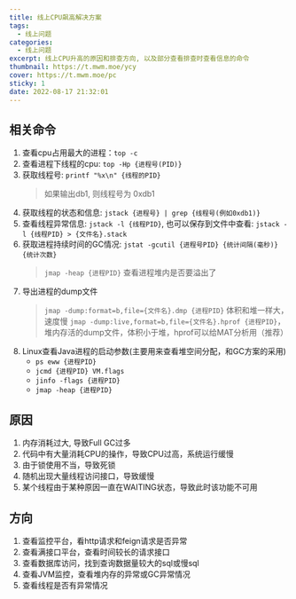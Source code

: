 ```yaml
---
title: 线上CPU飙高解决方案
tags:
  - 线上问题
categories:
  - 线上问题
excerpt: 线上CPU升高的原因和排查方向, 以及部分查看排查时查看信息的命令
thumbnail: https://t.mwm.moe/ycy
cover: https://t.mwm.moe/pc
sticky: 1
date: 2022-08-17 21:32:01
---
```


## 相关命令
1. 查看cpu占用最大的进程：`top -c`
2. 查看进程下线程的cpu: `top -Hp {进程号(PID)}`
3. 获取线程号: `printf "%x\n" {线程的PID}`
	> 如果输出db1, 则线程号为 0xdb1
4. 获取线程的状态和信息: `jstack {进程号} | grep {线程号(例如0xdb1)}`
5. 查看线程异常信息: `jstack -l {线程PID}`, 也可以保存到文件中查看: `jstack -l {线程PID} > {文件名}.stack`
6. 获取进程持续时间的GC情况: `jstat -gcutil {进程号PID} {统计间隔(毫秒)} {统计次数}`
	> `jmap -heap {进程PID}` 查看进程堆内是否要溢出了
7.  导出进程的dump文件
	> `jmap -dump:format=b,file={文件名}.dmp {进程PID}` 体积和堆一样大，速度慢
	> `jmap -dump:live,format=b,file={文件名}.hprof {进程PID}`，堆内存活的dump文件，体积小于堆，hprof可以给MAT分析用（推荐）
8. Linux查看Java进程的启动参数(主要用来查看堆空间分配，和GC方案的采用)
	- `ps eww {进程PID}`
	- `jcmd {进程PID} VM.flags`
	- `jinfo -flags {进程PID}`
	- `jmap -heap {进程PID}`

## 原因
1. 内存消耗过大, 导致Full GC过多
2. 代码中有大量消耗CPU的操作，导致CPU过高，系统运行缓慢
3. 由于锁使用不当，导致死锁
4. 随机出现大量线程访问接口，导致缓慢
5. 某个线程由于某种原因一直在WAITING状态，导致此时该功能不可用

## 方向
1. 查看监控平台，看http请求和feign请求是否异常
2. 查看满接口平台，查看时间较长的请求接口
3. 查看数据库访问，找到查询数据量较大的sql或慢sql
4. 查看JVM监控，查看堆内存的异常或GC异常情况
5. 查看线程是否有异常情况
